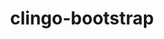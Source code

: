---
title: "clingo-bootstrap"
layout: cache
categories: [package, develop-2024-12-15]
meta: {"versions": ["5.7.1", "spack"], "compilers": ["gcc@=13.2.0"], "oss": ["ubuntu24.04"], "platforms": ["linux"], "targets": ["x86_64_v3"], "stacks": ["bootstrap-x86_64-linux-gnu", "root"], "num_specs": 16, "num_specs_by_stack": {"bootstrap-x86_64-linux-gnu": 16, "root": 16}}
spec_details: [{"hash": "537rkxahwmhs7mi2z2l7aiv44kraljg2", "compiler": "gcc@=13.2.0", "versions": ["5.7.1"], "os": "ubuntu24.04", "platform": "linux", "target": "x86_64_v3", "variants": ["build_system=cmake", "build_type=Release", "~docs", "generator=make", "+ipo", "+optimized", "patches=bc4a52e", "+python", "+static_libstdcpp"], "stacks": ["bootstrap-x86_64-linux-gnu", "root"], "size": "-", "tarball": "https://binaries.spack.io/develop-2024-12-15/build_cache/linux-ubuntu24.04-x86_64_v3/gcc-13.2.0/clingo-bootstrap-5.7.1/linux-ubuntu24.04-x86_64_v3-gcc-13.2.0-clingo-bootstrap-5.7.1-537rkxahwmhs7mi2z2l7aiv44kraljg2.spack"}, {"hash": "5lco2eyusyhj3fm627cidwngrdldhkgj", "compiler": "gcc@=13.2.0", "versions": ["5.7.1"], "os": "ubuntu24.04", "platform": "linux", "target": "x86_64_v3", "variants": ["build_system=cmake", "build_type=Release", "~docs", "generator=make", "+ipo", "+optimized", "patches=bc4a52e", "+python", "+static_libstdcpp"], "stacks": ["bootstrap-x86_64-linux-gnu", "root"], "size": "-", "tarball": "https://binaries.spack.io/develop-2024-12-15/build_cache/linux-ubuntu24.04-x86_64_v3/gcc-13.2.0/clingo-bootstrap-5.7.1/linux-ubuntu24.04-x86_64_v3-gcc-13.2.0-clingo-bootstrap-5.7.1-5lco2eyusyhj3fm627cidwngrdldhkgj.spack"}, {"hash": "fvrzuonmmj6co3i5djwab5u6inqtcbhz", "compiler": "gcc@=13.2.0", "versions": ["5.7.1"], "os": "ubuntu24.04", "platform": "linux", "target": "x86_64_v3", "variants": ["build_system=cmake", "build_type=Release", "~docs", "generator=make", "+ipo", "+optimized", "patches=bc4a52e", "+python", "+static_libstdcpp"], "stacks": ["bootstrap-x86_64-linux-gnu", "root"], "size": "-", "tarball": "https://binaries.spack.io/develop-2024-12-15/build_cache/linux-ubuntu24.04-x86_64_v3/gcc-13.2.0/clingo-bootstrap-5.7.1/linux-ubuntu24.04-x86_64_v3-gcc-13.2.0-clingo-bootstrap-5.7.1-fvrzuonmmj6co3i5djwab5u6inqtcbhz.spack"}, {"hash": "hqnxfdg2wdow42w5npmkvzh7ju7hcfuh", "compiler": "gcc@=13.2.0", "versions": ["5.7.1"], "os": "ubuntu24.04", "platform": "linux", "target": "x86_64_v3", "variants": ["build_system=cmake", "build_type=Release", "~docs", "generator=make", "+ipo", "+optimized", "patches=bc4a52e", "+python", "+static_libstdcpp"], "stacks": ["bootstrap-x86_64-linux-gnu", "root"], "size": "-", "tarball": "https://binaries.spack.io/develop-2024-12-15/build_cache/linux-ubuntu24.04-x86_64_v3/gcc-13.2.0/clingo-bootstrap-5.7.1/linux-ubuntu24.04-x86_64_v3-gcc-13.2.0-clingo-bootstrap-5.7.1-hqnxfdg2wdow42w5npmkvzh7ju7hcfuh.spack"}, {"hash": "igilai5zak3xnkeybgybgviy44wcmdfh", "compiler": "gcc@=13.2.0", "versions": ["5.7.1"], "os": "ubuntu24.04", "platform": "linux", "target": "x86_64_v3", "variants": ["build_system=cmake", "build_type=Release", "~docs", "generator=make", "+ipo", "+optimized", "patches=bc4a52e", "+python", "+static_libstdcpp"], "stacks": ["bootstrap-x86_64-linux-gnu", "root"], "size": "-", "tarball": "https://binaries.spack.io/develop-2024-12-15/build_cache/linux-ubuntu24.04-x86_64_v3/gcc-13.2.0/clingo-bootstrap-5.7.1/linux-ubuntu24.04-x86_64_v3-gcc-13.2.0-clingo-bootstrap-5.7.1-igilai5zak3xnkeybgybgviy44wcmdfh.spack"}, {"hash": "jqhkzjnhyor22djyk2r5pi5vyw7g4nxg", "compiler": "gcc@=13.2.0", "versions": ["5.7.1"], "os": "ubuntu24.04", "platform": "linux", "target": "x86_64_v3", "variants": ["build_system=cmake", "build_type=Release", "~docs", "generator=make", "+ipo", "+optimized", "patches=bc4a52e", "+python", "+static_libstdcpp"], "stacks": ["bootstrap-x86_64-linux-gnu", "root"], "size": "-", "tarball": "https://binaries.spack.io/develop-2024-12-15/build_cache/linux-ubuntu24.04-x86_64_v3/gcc-13.2.0/clingo-bootstrap-5.7.1/linux-ubuntu24.04-x86_64_v3-gcc-13.2.0-clingo-bootstrap-5.7.1-jqhkzjnhyor22djyk2r5pi5vyw7g4nxg.spack"}, {"hash": "ybu4vofwklqg55ivsez3m5dsde4dotpt", "compiler": "gcc@=13.2.0", "versions": ["5.7.1"], "os": "ubuntu24.04", "platform": "linux", "target": "x86_64_v3", "variants": ["build_system=cmake", "build_type=Release", "~docs", "generator=make", "+ipo", "+optimized", "patches=bc4a52e", "+python", "+static_libstdcpp"], "stacks": ["bootstrap-x86_64-linux-gnu", "root"], "size": "-", "tarball": "https://binaries.spack.io/develop-2024-12-15/build_cache/linux-ubuntu24.04-x86_64_v3/gcc-13.2.0/clingo-bootstrap-5.7.1/linux-ubuntu24.04-x86_64_v3-gcc-13.2.0-clingo-bootstrap-5.7.1-ybu4vofwklqg55ivsez3m5dsde4dotpt.spack"}, {"hash": "zo6uynldyshvotklhzjunfebzoiockg3", "compiler": "gcc@=13.2.0", "versions": ["5.7.1"], "os": "ubuntu24.04", "platform": "linux", "target": "x86_64_v3", "variants": ["build_system=cmake", "build_type=Release", "~docs", "generator=make", "+ipo", "+optimized", "patches=bc4a52e", "+python", "+static_libstdcpp"], "stacks": ["bootstrap-x86_64-linux-gnu", "root"], "size": "-", "tarball": "https://binaries.spack.io/develop-2024-12-15/build_cache/linux-ubuntu24.04-x86_64_v3/gcc-13.2.0/clingo-bootstrap-5.7.1/linux-ubuntu24.04-x86_64_v3-gcc-13.2.0-clingo-bootstrap-5.7.1-zo6uynldyshvotklhzjunfebzoiockg3.spack"}, {"hash": "5njl4bw5h3xij5kyi4b2swwd2l753g6k", "compiler": "gcc@=13.2.0", "versions": ["spack"], "os": "ubuntu24.04", "platform": "linux", "target": "x86_64_v3", "variants": ["build_system=cmake", "build_type=Release", "~docs", "generator=make", "+ipo", "+optimized", "patches=bebb819,ec99431", "+python", "+static_libstdcpp"], "stacks": ["bootstrap-x86_64-linux-gnu", "root"], "size": "-", "tarball": "https://binaries.spack.io/develop-2024-12-15/build_cache/linux-ubuntu24.04-x86_64_v3/gcc-13.2.0/clingo-bootstrap-spack/linux-ubuntu24.04-x86_64_v3-gcc-13.2.0-clingo-bootstrap-spack-5njl4bw5h3xij5kyi4b2swwd2l753g6k.spack"}, {"hash": "ccx6gh3vsffegnnpzwnt4ktelehki2sl", "compiler": "gcc@=13.2.0", "versions": ["spack"], "os": "ubuntu24.04", "platform": "linux", "target": "x86_64_v3", "variants": ["build_system=cmake", "build_type=Release", "~docs", "generator=make", "+ipo", "+optimized", "patches=bebb819,ec99431", "+python", "+static_libstdcpp"], "stacks": ["bootstrap-x86_64-linux-gnu", "root"], "size": "-", "tarball": "https://binaries.spack.io/develop-2024-12-15/build_cache/linux-ubuntu24.04-x86_64_v3/gcc-13.2.0/clingo-bootstrap-spack/linux-ubuntu24.04-x86_64_v3-gcc-13.2.0-clingo-bootstrap-spack-ccx6gh3vsffegnnpzwnt4ktelehki2sl.spack"}, {"hash": "fixjwik7hl4rxg3cegsu2gplkebjlkvb", "compiler": "gcc@=13.2.0", "versions": ["spack"], "os": "ubuntu24.04", "platform": "linux", "target": "x86_64_v3", "variants": ["build_system=cmake", "build_type=Release", "~docs", "generator=make", "+ipo", "+optimized", "patches=bebb819,ec99431", "+python", "+static_libstdcpp"], "stacks": ["bootstrap-x86_64-linux-gnu", "root"], "size": "-", "tarball": "https://binaries.spack.io/develop-2024-12-15/build_cache/linux-ubuntu24.04-x86_64_v3/gcc-13.2.0/clingo-bootstrap-spack/linux-ubuntu24.04-x86_64_v3-gcc-13.2.0-clingo-bootstrap-spack-fixjwik7hl4rxg3cegsu2gplkebjlkvb.spack"}, {"hash": "fwpsm7uzkde4d52yuly5lcsauodb2k7c", "compiler": "gcc@=13.2.0", "versions": ["spack"], "os": "ubuntu24.04", "platform": "linux", "target": "x86_64_v3", "variants": ["build_system=cmake", "build_type=Release", "~docs", "generator=make", "+ipo", "+optimized", "patches=bebb819,ec99431", "+python", "+static_libstdcpp"], "stacks": ["bootstrap-x86_64-linux-gnu", "root"], "size": "-", "tarball": "https://binaries.spack.io/develop-2024-12-15/build_cache/linux-ubuntu24.04-x86_64_v3/gcc-13.2.0/clingo-bootstrap-spack/linux-ubuntu24.04-x86_64_v3-gcc-13.2.0-clingo-bootstrap-spack-fwpsm7uzkde4d52yuly5lcsauodb2k7c.spack"}, {"hash": "gsdgqdyfp2xbqtxlnnhfuwnyztvzh2yt", "compiler": "gcc@=13.2.0", "versions": ["spack"], "os": "ubuntu24.04", "platform": "linux", "target": "x86_64_v3", "variants": ["build_system=cmake", "build_type=Release", "~docs", "generator=make", "+ipo", "+optimized", "patches=bebb819,ec99431", "+python", "+static_libstdcpp"], "stacks": ["bootstrap-x86_64-linux-gnu", "root"], "size": "-", "tarball": "https://binaries.spack.io/develop-2024-12-15/build_cache/linux-ubuntu24.04-x86_64_v3/gcc-13.2.0/clingo-bootstrap-spack/linux-ubuntu24.04-x86_64_v3-gcc-13.2.0-clingo-bootstrap-spack-gsdgqdyfp2xbqtxlnnhfuwnyztvzh2yt.spack"}, {"hash": "k6n6ul7trl6ntyqeibvdomhqjot4jsq2", "compiler": "gcc@=13.2.0", "versions": ["spack"], "os": "ubuntu24.04", "platform": "linux", "target": "x86_64_v3", "variants": ["build_system=cmake", "build_type=Release", "~docs", "generator=make", "+ipo", "+optimized", "patches=bebb819,ec99431", "+python", "+static_libstdcpp"], "stacks": ["bootstrap-x86_64-linux-gnu", "root"], "size": "-", "tarball": "https://binaries.spack.io/develop-2024-12-15/build_cache/linux-ubuntu24.04-x86_64_v3/gcc-13.2.0/clingo-bootstrap-spack/linux-ubuntu24.04-x86_64_v3-gcc-13.2.0-clingo-bootstrap-spack-k6n6ul7trl6ntyqeibvdomhqjot4jsq2.spack"}, {"hash": "obwpd6rqxucyeq6aljbumipyvk5nupkc", "compiler": "gcc@=13.2.0", "versions": ["spack"], "os": "ubuntu24.04", "platform": "linux", "target": "x86_64_v3", "variants": ["build_system=cmake", "build_type=Release", "~docs", "generator=make", "+ipo", "+optimized", "patches=bebb819,ec99431", "+python", "+static_libstdcpp"], "stacks": ["bootstrap-x86_64-linux-gnu", "root"], "size": "-", "tarball": "https://binaries.spack.io/develop-2024-12-15/build_cache/linux-ubuntu24.04-x86_64_v3/gcc-13.2.0/clingo-bootstrap-spack/linux-ubuntu24.04-x86_64_v3-gcc-13.2.0-clingo-bootstrap-spack-obwpd6rqxucyeq6aljbumipyvk5nupkc.spack"}, {"hash": "vfd25zaxgnbm4syyhneteryojl5vy7ha", "compiler": "gcc@=13.2.0", "versions": ["spack"], "os": "ubuntu24.04", "platform": "linux", "target": "x86_64_v3", "variants": ["build_system=cmake", "build_type=Release", "~docs", "generator=make", "+ipo", "+optimized", "patches=bebb819,ec99431", "+python", "+static_libstdcpp"], "stacks": ["bootstrap-x86_64-linux-gnu", "root"], "size": "-", "tarball": "https://binaries.spack.io/develop-2024-12-15/build_cache/linux-ubuntu24.04-x86_64_v3/gcc-13.2.0/clingo-bootstrap-spack/linux-ubuntu24.04-x86_64_v3-gcc-13.2.0-clingo-bootstrap-spack-vfd25zaxgnbm4syyhneteryojl5vy7ha.spack"}]
---